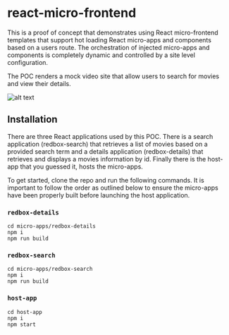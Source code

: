 # react-micro-frontend
This is a proof of concept that demonstrates using React micro-frontend templates that support hot loading React micro-apps and components based on a users route. The orchestration of injected micro-apps and components is completely dynamic and controlled by a site level configuration. 

The POC renders a mock video site that allow users to search for movies and view their details.

![alt text](https://github.com/eschall/react-micro-frontend/blob/master/documentation/images/react-micro-frontend-poc.png)

## Installation

There are three React applications used by this POC. There is a search application (redbox-search) that retrieves a list of movies based on a provided search term and a details application (redbox-details) that retrieves and displays a movies information by id. Finally there is the host-app that you guessed it, hosts the micro-apps.

To get started, clone the repo and run the following commands. It is important to follow the order as outlined below to ensure the micro-apps have been properly built before launching the host application.

### `redbox-details`
```
cd micro-apps/redbox-details
npm i
npm run build
```

### `redbox-search`
```
cd micro-apps/redbox-search
npm i
npm run build
```

### `host-app`
```
cd host-app
npm i
npm start
```
